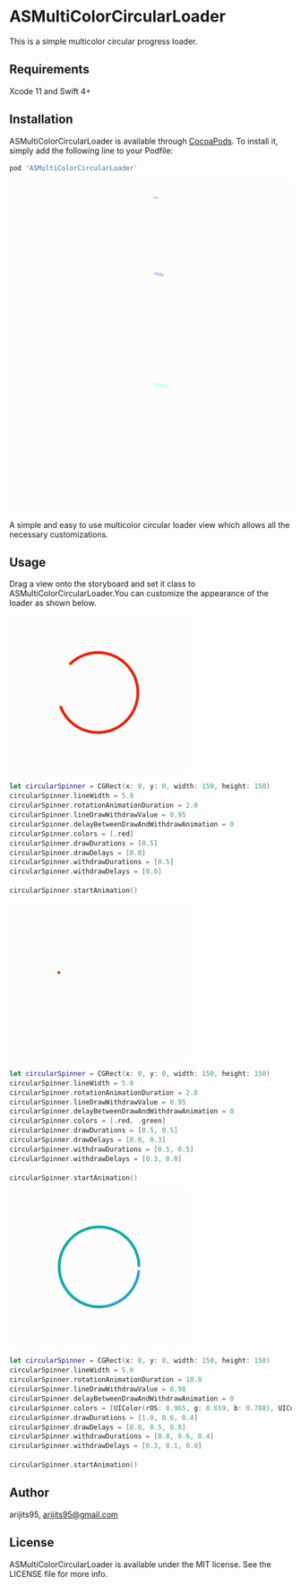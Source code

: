 # ASMultiColorCircularLoader
This is a simple multicolor circular progress loader.

## Requirements
Xcode 11 and Swift 4+

## Installation
ASMultiColorCircularLoader is available through [CocoaPods](https://cocoapods.org). To install
it, simply add the following line to your Podfile:

```ruby
pod 'ASMultiColorCircularLoader'
```
![alt-text](https://github.com/arijits95/ASMultiColorCircularLoader/blob/master/Resources/MultiColorCircularLoader.gif)

A simple and easy to use multicolor circular loader view which allows all the necessary customizations.

## Usage
Drag a view onto the storyboard and set it class to ASMultiColorCircularLoader.You can customize the appearance of the loader as shown below.

![alt-text](https://github.com/arijits95/ASMultiColorCircularLoader/blob/master/Resources/1ColorSpinner.gif)

```swift
let circularSpinner = CGRect(x: 0, y: 0, width: 150, height: 150)
circularSpinner.lineWidth = 5.0
circularSpinner.rotationAnimationDuration = 2.0
circularSpinner.lineDrawWithdrawValue = 0.95
circularSpinner.delayBetweenDrawAndWithdrawAnimation = 0
circularSpinner.colors = [.red]
circularSpinner.drawDurations = [0.5]
circularSpinner.drawDelays = [0.0]
circularSpinner.withdrawDurations = [0.5]
circularSpinner.withdrawDelays = [0.0]

circularSpinner.startAnimation()
```

![alt-text](https://github.com/arijits95/ASMultiColorCircularLoader/blob/master/Resources/2ColorSpinner.gif)

```swift
let circularSpinner = CGRect(x: 0, y: 0, width: 150, height: 150)
circularSpinner.lineWidth = 5.0
circularSpinner.rotationAnimationDuration = 2.0
circularSpinner.lineDrawWithdrawValue = 0.95
circularSpinner.delayBetweenDrawAndWithdrawAnimation = 0
circularSpinner.colors = [.red, .green]
circularSpinner.drawDurations = [0.5, 0.5]
circularSpinner.drawDelays = [0.0, 0.3]
circularSpinner.withdrawDurations = [0.5, 0.5]
circularSpinner.withdrawDelays = [0.3, 0.0]

circularSpinner.startAnimation()
```

![alt-text](https://github.com/arijits95/ASMultiColorCircularLoader/blob/master/Resources/3ColorSpinner.gif)

```swift
let circularSpinner = CGRect(x: 0, y: 0, width: 150, height: 150)
circularSpinner.lineWidth = 5.0
circularSpinner.rotationAnimationDuration = 10.0
circularSpinner.lineDrawWithdrawValue = 0.98
circularSpinner.delayBetweenDrawAndWithdrawAnimation = 0
circularSpinner.colors = [UIColor(rOS: 0.965, g: 0.659, b: 0.788), UIColor(rOS: 0.212, g: 0.675, b: 0.878), UIColor(rOS: 0.043, g: 0.714, b: 0.702)]
circularSpinner.drawDurations = [1.0, 0.6, 0.4]
circularSpinner.drawDelays = [0.0, 0.5, 0.8]
circularSpinner.withdrawDurations = [0.8, 0.6, 0.4]
circularSpinner.withdrawDelays = [0.3, 0.1, 0.0]

circularSpinner.startAnimation()
```

## Author
arijits95, arijits95@gmail.com

## License
ASMultiColorCircularLoader is available under the MIT license. See the LICENSE file for more info.
